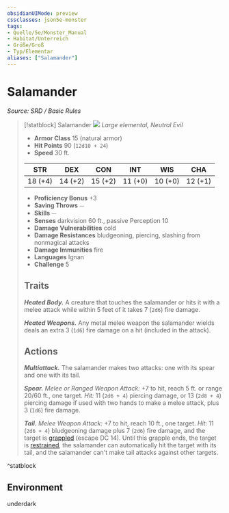 ```yaml
---
obsidianUIMode: preview
cssclasses: json5e-monster
tags:
- Quelle/5e/Monster_Manual
- Habitat/Unterreich
- Größe/Groß
- Typ/Elementar
aliases: ["Salamander"]
---
```

# Salamander
*Source: SRD / Basic Rules*  

> [!statblock] Salamander
> ![](compendium/bestiary/elemental/token/salamander.png#token)
> *Large elemental, Neutral Evil*
> 
> - **Armor Class** 15  (natural armor)
> - **Hit Points** 90 (`12d10 + 24`)
> - **Speed** 30 ft.
> 
> |STR|DEX|CON|INT|WIS|CHA|
> |:---:|:---:|:---:|:---:|:---:|:---:|
> |18 (+4)|14 (+2)|15 (+2)|11 (+0)|10 (+0)|12 (+1)|
> 
> - **Proficiency Bonus** +3
> - **Saving Throws** ⏤
> - **Skills** ⏤
> - **Senses** darkvision 60 ft., passive Perception 10
> - **Damage Vulnerabilities** cold
> - **Damage Resistances** bludgeoning, piercing, slashing from nonmagical attacks
> - **Damage Immunities** fire
> - **Languages** Ignan
> - **Challenge** 5
> 
> ## Traits
> 
> ***Heated Body.*** A creature that touches the salamander or hits it with a melee attack while within 5 feet of it takes 7 (`2d6`) fire damage.
> 
> ***Heated Weapons.*** Any metal melee weapon the salamander wields deals an extra 3 (`1d6`) fire damage on a hit (included in the attack).
> 
> ## Actions
> 
> ***Multiattack.*** The salamander makes two attacks: one with its spear and one with its tail.
> 
> ***Spear.*** *Melee or Ranged Weapon Attack:* +7 to hit, reach 5 ft. or range 20/60 ft., one target. *Hit:* 11 (`2d6 + 4`) piercing damage, or 13 (`2d8 + 4`) piercing damage if used with two hands to make a melee attack, plus 3 (`1d6`) fire damage.
> 
> ***Tail.*** *Melee Weapon Attack:* +7 to hit, reach 10 ft., one target. *Hit:* 11 (`2d6 + 4`) bludgeoning damage plus 7 (`2d6`) fire damage, and the target is [grappled](rules/conditions.md#grappled) (escape DC 14). Until this grapple ends, the target is [restrained](rules/conditions.md#restrained), the salamander can automatically hit the target with its tail, and the salamander can't make tail attacks against other targets.

^statblock

## Environment

underdark